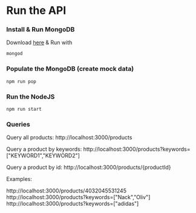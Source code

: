 # Run the API

### Install & Run MongoDB
Download [here](https://docs.mongodb.com/manual/installation/) & Run with

`mongod`



### Populate the MongoDB (create mock data)

`npm run pop`



### Run the NodeJS

`npm run start`



### Queries

Query all products: http://localhost:3000/products

Query a product by keywords: http://localhost:3000/products?keywords=["KEYWORD1","KEYWORD2"]

Query a product by id: http://localhost:3000/products/{productId}

Examples: 

http://localhost:3000/products/4032045531245
http://localhost:3000/products?keywords=["Nack","Oliv"]
http://localhost:3000/products?keywords=["adidas"]
